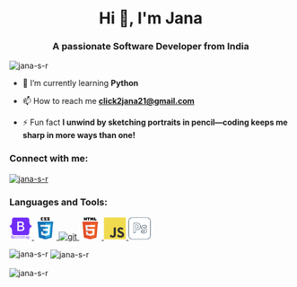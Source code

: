 <h1 align="center">Hi 👋, I'm Jana</h1>
<h3 align="center">A passionate Software Developer from India</h3>

<p align="left"> <img src="https://komarev.com/ghpvc/?username=jana-s-r&label=Profile%20views&color=0e75b6&style=flat" alt="jana-s-r" /> </p>

- 🌱 I’m currently learning **Python**

- 📫 How to reach me **click2jana21@gmail.com**

- ⚡ Fun fact **I unwind by sketching portraits in pencil—coding keeps me sharp in more ways than one!**

<h3 align="left">Connect with me:</h3>
<p align="left">
<a href="https://linkedin.com/in/jana-s-r" target="blank"><img align="center" src="https://raw.githubusercontent.com/rahuldkjain/github-profile-readme-generator/master/src/images/icons/Social/linked-in-alt.svg" alt="jana-s-r" height="30" width="40" /></a>
</p>

<h3 align="left">Languages and Tools:</h3>
<p align="left"> <a href="https://getbootstrap.com" target="_blank" rel="noreferrer"> <img src="https://raw.githubusercontent.com/devicons/devicon/master/icons/bootstrap/bootstrap-plain-wordmark.svg" alt="bootstrap" width="40" height="40"/> </a> <a href="https://www.w3schools.com/css/" target="_blank" rel="noreferrer"> <img src="https://raw.githubusercontent.com/devicons/devicon/master/icons/css3/css3-original-wordmark.svg" alt="css3" width="40" height="40"/> </a> <a href="https://git-scm.com/" target="_blank" rel="noreferrer"> <img src="https://www.vectorlogo.zone/logos/git-scm/git-scm-icon.svg" alt="git" width="40" height="40"/> </a> <a href="https://www.w3.org/html/" target="_blank" rel="noreferrer"> <img src="https://raw.githubusercontent.com/devicons/devicon/master/icons/html5/html5-original-wordmark.svg" alt="html5" width="40" height="40"/> </a> <a href="https://developer.mozilla.org/en-US/docs/Web/JavaScript" target="_blank" rel="noreferrer"> <img src="https://raw.githubusercontent.com/devicons/devicon/master/icons/javascript/javascript-original.svg" alt="javascript" width="40" height="40"/> </a> <a href="https://www.photoshop.com/en" target="_blank" rel="noreferrer"> <img src="https://raw.githubusercontent.com/devicons/devicon/master/icons/photoshop/photoshop-line.svg" alt="photoshop" width="40" height="40"/> </a> </p>

<p><img align="left" src="https://github-readme-stats.vercel.app/api/top-langs?username=jana-s-r&show_icons=true&locale=en&layout=compact" alt="jana-s-r" /></p>

<p>&nbsp;<img align="center" src="https://github-readme-stats.vercel.app/api?username=jana-s-r&show_icons=true&locale=en" alt="jana-s-r" /></p>

<p><img align="center" src="https://github-readme-streak-stats.herokuapp.com/?user=jana-s-r&" alt="jana-s-r" /></p>
